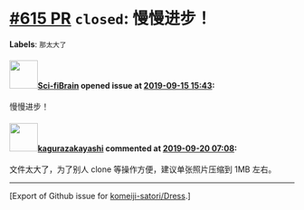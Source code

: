 # [\#615 PR](https://github.com/komeiji-satori/Dress/pull/615) `closed`: 慢慢进步！
**Labels**: `那太大了`


#### <img src="https://avatars.githubusercontent.com/u/47254718?u=950b8d3203f72df82db638ac80db1e14dd03febf&v=4" width="50">[Sci-fiBrain](https://github.com/Sci-fiBrain) opened issue at [2019-09-15 15:43](https://github.com/komeiji-satori/Dress/pull/615):

慢慢进步！

#### <img src="https://avatars.githubusercontent.com/u/2824841?u=b6e28fbc3f5ac12daf4b9a169194996ca20b57fb&v=4" width="50">[kagurazakayashi](https://github.com/kagurazakayashi) commented at [2019-09-20 07:08](https://github.com/komeiji-satori/Dress/pull/615#issuecomment-533436773):

文件太大了，为了别人 clone 等操作方便，建议单张照片压缩到 1MB 左右。


-------------------------------------------------------------------------------



[Export of Github issue for [komeiji-satori/Dress](https://github.com/komeiji-satori/Dress).]
